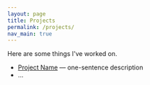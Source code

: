 ```yaml
---
layout: page
title: Projects
permalink: /projects/
nav_main: true
---
```


Here are some things I've worked on.

- [Project Name](link) — one-sentence description
- ...